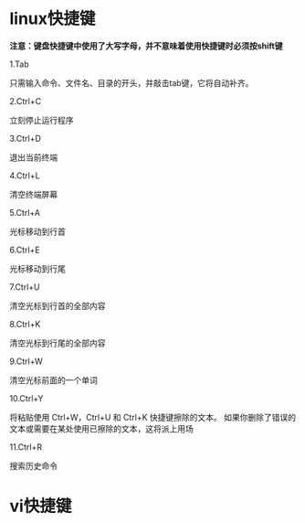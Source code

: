 # linux快捷键

**注意：键盘快捷键中使用了大写字母，并不意味着使用快捷键时必须按shift键**

1.Tab

只需输入命令、文件名、目录的开头，并敲击tab键，它将自动补齐。

2.Ctrl+C

立刻停止运行程序

3.Ctrl+D

退出当前终端

4.Ctrl+L

清空终端屏幕

5.Ctrl+A

光标移动到行首

6.Ctrl+E

光标移动到行尾

7.Ctrl+U

清空光标到行首的全部内容

8.Ctrl+K

清空光标到行尾的全部内容

9.Ctrl+W

清空光标前面的一个单词

10.Ctrl+Y

将粘贴使用 Ctrl+W，Ctrl+U 和 Ctrl+K 快捷键擦除的文本。 如果你删除了错误的文本或需要在某处使用已擦除的文本，这将派上用场

11.Ctrl+R

搜索历史命令

# vi快捷键

